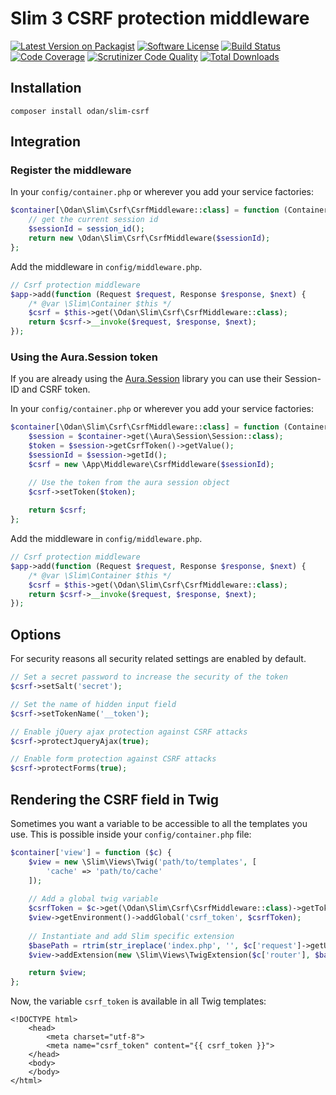 # Slim 3 CSRF protection middleware

[![Latest Version on Packagist](https://img.shields.io/github/release/odan/slim-csrf.svg)](https://github.com/odan/slim-csrf/releases)
[![Software License](https://img.shields.io/badge/license-MIT-brightgreen.svg)](LICENSE.md)
[![Build Status](https://travis-ci.org/odan/slim-csrf.svg?branch=master)](https://travis-ci.org/odan/slim-csrf)
[![Code Coverage](https://scrutinizer-ci.com/g/odan/slim-csrf/badges/coverage.png?b=master)](https://scrutinizer-ci.com/g/odan/slim-csrf/?branch=master)
[![Scrutinizer Code Quality](https://scrutinizer-ci.com/g/odan/slim-csrf/badges/quality-score.png?b=master)](https://scrutinizer-ci.com/g/odan/slim-csrf/?branch=master)
[![Total Downloads](https://img.shields.io/packagist/dt/odan/slim-csrf.svg)](https://packagist.org/packages/odan/slim-csrf)


## Installation

```
composer install odan/slim-csrf
```

## Integration

### Register the middleware

In your `config/container.php` or wherever you add your service factories:

```php
$container[\Odan\Slim\Csrf\CsrfMiddleware::class] = function (Container $container) {
    // get the current session id
    $sessionId = session_id();
    return new \Odan\Slim\Csrf\CsrfMiddleware($sessionId);
};
```

Add the middleware in `config/middleware.php`.

```php
// Csrf protection middleware
$app->add(function (Request $request, Response $response, $next) {
    /* @var \Slim\Container $this */
    $csrf = $this->get(\Odan\Slim\Csrf\CsrfMiddleware::class);
    return $csrf->__invoke($request, $response, $next);
});
```

### Using the Aura.Session token

If you are already using the [Aura.Session](https://github.com/auraphp/Aura.Session) library you can use their Session-ID and CSRF token.

In your `config/container.php` or wherever you add your service factories:

```php
$container[\Odan\Slim\Csrf\CsrfMiddleware::class] = function (Container $container) {
    $session = $container->get(\Aura\Session\Session::class);
    $token = $session->getCsrfToken()->getValue();
    $sessionId = $session->getId();
    $csrf = new \App\Middleware\CsrfMiddleware($sessionId);

    // Use the token from the aura session object
    $csrf->setToken($token);
    
    return $csrf;
};
```

Add the middleware in `config/middleware.php`.

```php
// Csrf protection middleware
$app->add(function (Request $request, Response $response, $next) {
    /* @var \Slim\Container $this */
    $csrf = $this->get(\Odan\Slim\Csrf\CsrfMiddleware::class);
    return $csrf->__invoke($request, $response, $next);
});
```

## Options

For security reasons all security related settings are enabled by default.

```php
// Set a secret password to increase the security of the token
$csrf->setSalt('secret');

// Set the name of hidden input field
$csrf->setTokenName('__token');

// Enable jQuery ajax protection against CSRF attacks
$csrf->protectJqueryAjax(true);

// Enable form protection against CSRF attacks
$csrf->protectForms(true);
```

## Rendering the CSRF field in Twig

Sometimes you want a variable to be accessible to all the templates you use. 
This is possible inside your `config/container.php` file:

```php
$container['view'] = function ($c) {
    $view = new \Slim\Views\Twig('path/to/templates', [
        'cache' => 'path/to/cache'
    ]);
    
    // Add a global twig variable
    $csrfToken = $c->get(\Odan\Slim\Csrf\CsrfMiddleware::class)->getToken();
    $view->getEnvironment()->addGlobal('csrf_token', $csrfToken);
    
    // Instantiate and add Slim specific extension
    $basePath = rtrim(str_ireplace('index.php', '', $c['request']->getUri()->getBasePath()), '/');
    $view->addExtension(new \Slim\Views\TwigExtension($c['router'], $basePath));

    return $view;
};
```

Now, the variable `csrf_token` is available in all Twig templates:

```twig
<!DOCTYPE html>
    <head>
        <meta charset="utf-8">
        <meta name="csrf_token" content="{{ csrf_token }}">
    </head>
    <body>
    </body>
</html>
```